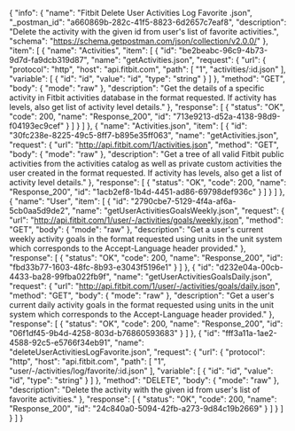 {
  "info": {
    "name": "Fitbit Delete User Activities Log Favorite .json",
    "_postman_id": "a660869b-282c-41f5-8823-6d2657c7eaf8",
    "description": "Delete the activity with the given id from user's list of favorite activities.",
    "schema": "https://schema.getpostman.com/json/collection/v2.0.0/"
  },
  "item": [
    {
      "name": "Activities",
      "item": [
        {
          "id": "be2beabc-96c9-4b73-9d7d-fa9dcb319d87",
          "name": "getActivities.json",
          "request": {
            "url": {
              "protocol": "http",
              "host": "api.fitbit.com",
              "path": [
                "1",
                "activities/:id.json"
              ],
              "variable": [
                {
                  "id": "id",
                  "value": "id",
                  "type": "string"
                }
              ]
            },
            "method": "GET",
            "body": {
              "mode": "raw"
            },
            "description": "Get the details of a specific activity in Fitbit activities database in the format requested. If activity has levels, also get list of activity level details."
          },
          "response": [
            {
              "status": "OK",
              "code": 200,
              "name": "Response_200",
              "id": "713e9213-d52a-4138-98d9-f04193ec9cef"
            }
          ]
        }
      ]
    },
    {
      "name": "Activities.json",
      "item": [
        {
          "id": "30fc238e-8225-49c5-8ff7-b895e35ff063",
          "name": "getActivities.json",
          "request": {
            "url": "http://api.fitbit.com/1/activities.json",
            "method": "GET",
            "body": {
              "mode": "raw"
            },
            "description": "Get a tree of all valid Fitbit public activities from the activities catalog as well as private custom activities the user created in the format requested. If activity has levels, also get a list of activity level details."
          },
          "response": [
            {
              "status": "OK",
              "code": 200,
              "name": "Response_200",
              "id": "1acb2ef8-1b4d-4451-ad86-69798def936c"
            }
          ]
        }
      ]
    },
    {
      "name": "User",
      "item": [
        {
          "id": "2790cbe7-5129-4f4a-af6a-5cb0aa5d9de2",
          "name": "getUserActivitiesGoalsWeekly.json",
          "request": {
            "url": "http://api.fitbit.com/1/user/-/activities/goals/weekly.json",
            "method": "GET",
            "body": {
              "mode": "raw"
            },
            "description": "Get a user's current weekly activity goals in the format requested using units in the unit system which corresponds to the Accept-Language header provided."
          },
          "response": [
            {
              "status": "OK",
              "code": 200,
              "name": "Response_200",
              "id": "fbd33b77-1603-48fc-8b93-e3043f5196e1"
            }
          ]
        },
        {
          "id": "d232e04a-00cb-4433-ba28-99fba022fb9f",
          "name": "getUserActivitiesGoalsDaily.json",
          "request": {
            "url": "http://api.fitbit.com/1/user/-/activities/goals/daily.json",
            "method": "GET",
            "body": {
              "mode": "raw"
            },
            "description": "Get a user's current daily activity goals in the format requested using units in the unit system which corresponds to the Accept-Language header provided."
          },
          "response": [
            {
              "status": "OK",
              "code": 200,
              "name": "Response_200",
              "id": "06f1df45-9b4d-4258-803d-b76860593683"
            }
          ]
        },
        {
          "id": "fff3a11a-1ae2-4588-92c5-e5766f34eb91",
          "name": "deleteUserActivitiesLogFavorite.json",
          "request": {
            "url": {
              "protocol": "http",
              "host": "api.fitbit.com",
              "path": [
                "1",
                "user/-/activities/log/favorite/:id.json"
              ],
              "variable": [
                {
                  "id": "id",
                  "value": "id",
                  "type": "string"
                }
              ]
            },
            "method": "DELETE",
            "body": {
              "mode": "raw"
            },
            "description": "Delete the activity with the given id from user's list of favorite activities."
          },
          "response": [
            {
              "status": "OK",
              "code": 200,
              "name": "Response_200",
              "id": "24c840a0-5094-42fb-a273-9d84c19b2669"
            }
          ]
        }
      ]
    }
  ]
}